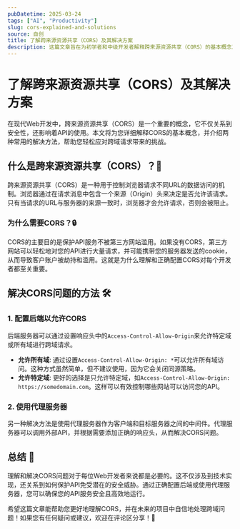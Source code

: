 ```yaml
---
pubDatetime: 2025-03-24
tags: ["AI", "Productivity"]
slug: cors-explained-and-solutions
source: 自创
title: 了解跨来源资源共享（CORS）及其解决方案
description: 这篇文章旨在为初学者和中级开发者解释跨来源资源共享（CORS）的基本概念及其解决方法，帮助读者更好地理解和处理跨域问题。
---
```


# 了解跨来源资源共享（CORS）及其解决方案

在现代Web开发中，跨来源资源共享（CORS）是一个重要的概念，它不仅关系到安全性，还影响着API的使用。本文将为您详细解释CORS的基本概念，并介绍两种常用的解决方法，帮助您轻松应对跨域请求带来的挑战。

## 什么是跨来源资源共享（CORS）？🤔

跨来源资源共享（CORS）是一种用于控制浏览器请求不同URL的数据访问的机制。浏览器通过在请求消息中包含一个来源（Origin）头来决定是否允许该请求。只有当请求的URL与服务器的来源一致时，浏览器才会允许请求，否则会被阻止。

### 为什么需要CORS？🔒

CORS的主要目的是保护API服务不被第三方网站滥用。如果没有CORS，第三方网站可以轻松地对您的API进行大量请求，并可能携带您的服务器发送的cookie，从而导致客户账户被劫持和滥用。这就是为什么理解和正确配置CORS对每个开发者都至关重要。

## 解决CORS问题的方法 🛠️

### 1. 配置后端以允许CORS

后端服务器可以通过设置响应头中的`Access-Control-Allow-Origin`来允许特定域或所有域进行跨域请求。

- **允许所有域**: 通过设置`Access-Control-Allow-Origin: *`可以允许所有域访问。这种方式虽然简单，但不建议使用，因为它会关闭同源策略。
- **允许特定域**: 更好的选择是只允许特定域，如`Access-Control-Allow-Origin: https://somedomain.com`。这样可以有效控制哪些网站可以访问您的API。

### 2. 使用代理服务器

另一种解决方法是使用代理服务器作为客户端和目标服务器之间的中间件。代理服务器可以调用外部API，并根据需要添加正确的响应头，从而解决CORS问题。

## 总结 📝

理解和解决CORS问题对于每位Web开发者来说都是必要的。这不仅涉及到技术实现，还关系到如何保护API免受潜在的安全威胁。通过正确配置后端或使用代理服务器，您可以确保您的API服务安全且高效地运行。

希望这篇文章能帮助您更好地理解CORS，并在未来的项目中自信地处理跨域问题！如果您有任何疑问或建议，欢迎在评论区分享！📩
